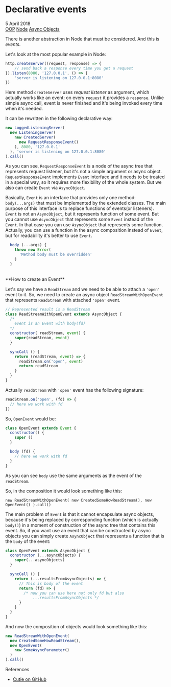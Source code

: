 # Declarative events
<div class="date">5 April 2018</div>

<div class="tags">
  <a class="tag" href="/../tags/oop?v={version}">OOP</a>
  <a class="tag" href="/../tags/node?v={version}">Node</a>
  <a class="tag" href="/../tags/asyncobjects?v={version}">Async Objects</a>
</div>

There is another abstraction in Node that must be considered. And this is *events*.

Let's look at the most popular example in Node:

```js
http.createServer((request, response) => {
    // send back a response every time you get a request
}).listen(8080, '127.0.0.1', () => {
    'server is listening on 127.0.0.1:8080'
})
```

Here method `createServer` uses *request listener* as argument, which actually works like an event: on every `request` it provides a  `response`. Unlike simple async call, event is never finished and it's being invoked every time when it's needed.

It can be rewritten in the following declarative way:

```js
new LoggedListeningServer(
  new ListeningServer(
    new CreatedServer(
      new RequestResponseEvent()
    ), 8080, '127.0.0.1'
  ), 'server is listening on 127.0.0.1:8080'
).call()
```

As you can see, `RequestResponseEvent` is a node of the async tree that represents request listener, but it's not a simple argument or async object. `RequestResponseEvent` implements `Event` interface and it needs to be treated in a special way, so it requires more flexibility of the whole system. But we also can create `Event` via `AsyncObject`.

Basically, `Event` is an interface that provides only one method: `body(...args)` that must be implemented by the extended classes. The main purpose of this interface is to replace functions of events(or listeners). `Event` is not an `AsyncObject`, but it represents function of some event. But you cannot use `AsyncObject` that represents some `Event` instead of the `Event`. In that case you can use `AsyncObject` that represents some function. Actually, you can use a function in the async composition instead of `Event`, but for readability it's better to use `Event`.

```js
  body (...args) {
    throw new Error(
      'Method body must be overridden'
    )
  }
```

<br/>
**How to create an Event**

Let's say we have a `ReadStream` and we need to be able to attach a `'open'` event to it. So, we need to create an async object `ReadStreamWithOpenEvent` that represents `ReadStream` with attached `'open'` event.

```js
// Represented result is a ReadStream
class ReadStreamWithOpenEvent extends AsyncObject {
  /*
    event is an Event with body(fd)
  */
  constructor( readStream, event) {
    super(readStream, event)
  }

  syncCall () {
    return (readStream, event) => {
      readStream.on('open', event)
      return readStream
    }
  }
}
```

Actually `readStream` with `'open'` event has the following signature:

```js
readStream.on('open', (fd) => {
  // here we work with fd  
})
```

So, `OpenEvent` would be:

```js
class OpenEvent extends Event {
  constructor() {
    super ()
  }

  body (fd) {
    // here we work with fd
  }
}
```

As you can see `body` use the same arguments as the event of the `readStream`. 

So, in the composition it would look something like this:

`
new ReadStreamWithOpenEvent(
  new CreatedSomeHowReadStream(), new OpenEvent()
).call()
`

The main problem of `Event` is that it cannot encapsulate async objects, because it's being replaced by corresponding function (which is actually `body()`) in a moment of construction of the async tree that contains this event. So, if you want use an event that can be constructed by async objects you can simply create  `AsyncObject` that represents a function that is the `body` of the event:

```js
class OpenEvent extends AsyncObject {
  constructor (...asyncObjects) {
    super(...asyncObjects)
  }

  syncCall () {
    return (...resultsFromAsyncObjects) => {
      // This is body of the event
      return (fd) => {
        /* now you can use here not only fd but also
            ...resultsFromAsyncObjects */
      }
    }
  }
}
```

And now the composition of objects would look something like this:

```js
new ReadStreamWithOpenEvent(
  new CreatedSomeHowReadStream(),
  new OpenEvent(
    new SomeAsyncParameter()
  )
).call()
```

<div class="refs">References</div>

* [Cutie on GitHub](https://github.com/Guseyn/cutie)
